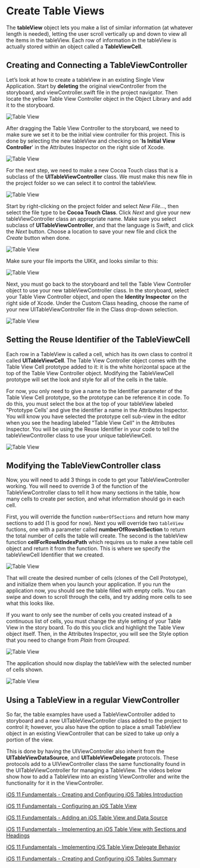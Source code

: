 # Create Table Views

The **tableView** object lets you make a list of similar information (at whatever length is needed), letting the user scroll vertically up and down to view all the items in the tableView.  Each row of information in the tableView is actually stored within an object called a **TableViewCell**.  

## Creating and Connecting a TableViewController

Let’s look at how to create a tableView in an existing Single View Application.  Start by **deleting** the original viewController from the storyboard, and viewController.swift file in the project navigator.  Then locate the yellow Table View Controller object in the Object Library and add it to the storyboard.

![Table View](/F2020/assets/img/TableViews_01.png)

After dragging the Table View Controller to the storyboard, we need to make sure we set it to be the initial view controller for this project.  This is done by selecting the new tableView and checking on '**Is Initial View Controller**' in the Attributes Inspector on the right side of Xcode.

![Table View](/F2020/assets/img/TableViews_02.png)

For the next step, we need to make a new Cocoa Touch class that is a subclass of the **UITableViewController** class.  We must make this new file in the project folder so we can select it to control the tableView.

![Table View](/F2020/assets/img/TableViews_03.png)

Start by right-clicking on the project folder and select *New File..*., then select the file type to be **Cocoa Touch Class**.  Click *Next* and give your new tableViewController class an appropriate name.  Make sure you select subclass of **UITableViewController**, and that the language is Swift, and click the *Next* button.  Choose a location to save your new file and click the *Create* button when done.

![Table View](/F2020/assets/img/TableViews_04.png)

Make sure your file imports the UIKit, and looks similar to this:

![Table View](/F2020/assets/img/TableViews_05.png)

Next, you must go back to the storyboard and tell the Table View Controller object to use your new tableViewController class.  In the storyboard, select your Table View Controller object, and open the **Identity Inspector** on the right side of Xcode.  Under the Custom Class heading, choose the name of your new UITableViewController file in the Class drop-down selection.

![Table View](/F2020/assets/img/TableViews_06.png)

## Setting the Reuse Identifier of the TableViewCell

Each row in a TableView is called a cell, which has its own class to control it called **UITableViewCell**.  The Table View Controller object  comes with the Table View Cell prototype added to it: it is the white horizontal space at the top of the Table View Controller object.  Modifying the TableViewCell prototype will set the look and style for all of the cells in the table.

For now, you only need to give a name to the Identifier parameter of the Table View Cell prototype, so the prototype can be reference it in code.  To do this, you must select the box at the top of your tableView labeled "Prototype Cells' and give the identifier a name in the Attributes Inspector.  You will know you have selected the prototype cell sub-view in the editor when you see the heading labeled "Table View Cell" in the Attributes Inspector.  You will be using the Reuse Identifier in your code to tell the tableViewController class to use your unique tableViewCell.

![Table View](/F2020/assets/img/TableViews_07.png)

## Modifying the TableViewController class

Now, you will need to add 3 things in code to get your TableViewController working.  You will need to override 3 of the function of the TableViewController class to tell it how many sections in the table, how many cells to create per section, and what information should go in each cell.

First, you will override the function `numberOfSections` and return how many sections to add (1 is good for now).  Next you will override two `tableView` fuctions, one with a parameter  called **numberOfRowsInSection** to return the total number of cells the table will create.  The second is the tableView function **cellForRowAtIndexPath** which requires us to make a new table cell object and return it from the function.  This is where we specify the tableViewCell Identifier that we created.

![Table View](/F2020/assets/img/TableViews_08.png)

That will create the desired number of cells (clones of the Cell Prototype), and initialize them when you launch your application. If you run the application now, you should see the table filled with empty cells.  You can swipe and down to scroll through the cells, and try adding more cells to see what this looks like.

If you want to only see the number of cells you created instead of a continuous list of cells, you must change the style setting of your Table View in the story board.  To do this you click and highlight the Table View object itself.  Then, in the Attributes Inspector, you will see the Style option that you need to change from *Plain* from *Grouped*.

![Table View](/F2020/assets/img/TableViews_09.png)

The application should now display the tableView with the selected number of cells shown.

![Table View](/F2020/assets/img/TableViews_10.png)

## Using a TableView in a regular ViewController

So far, the table examples have used a TableViewController added to storyboard and a new UITableViewController class added to the project to control it; however, you also have the option to place a small TableView object in an existing ViewController that can be sized to take up only a portion of the view.

This is done by having the UIViewController also inherit from the **UITableViewDataSource**, and **UITableViewDelegate** protocols. These protocols add to a UIViewController class the same functionality found in the UITableViewController for managing a TableView.  The videos below show how to add a TableView into an existing ViewController and write the functionality for it in the ViewController.

[iOS 11 Fundamentals - Creating and Configuring iOS Tables Introduction <Badge text="Pluralsight"/>](https://app.pluralsight.com/course-player?clipId=556e28c8-6545-42c5-8809-b81e26bae7fd)

[iOS 11 Fundamentals - Configuring an iOS Table View <Badge text="Pluralsight"/>](https://app.pluralsight.com/course-player?clipId=11cae57b-9d2c-4948-976b-b97b4fa8ccae)

[iOS 11 Fundamentals - Adding an iOS Table View and Data Source <Badge text="Pluralsight"/>](https://app.pluralsight.com/course-player?clipId=23f2368d-9445-466d-91c1-325bcc8294db)

[iOS 11 Fundamentals - Implementing an iOS Table View with Sections and Headings <Badge text="Pluralsight"/>](https://app.pluralsight.com/course-player?clipId=4e621425-a81a-4a79-b18c-8765f474411f)

[iOS 11 Fundamentals - Implementing iOS Table View Delegate Behavior <Badge text="Pluralsight"/>](https://app.pluralsight.com/course-player?clipId=d8d12602-ba30-4b09-9920-af887475b452)

[iOS 11 Fundamentals - Creating and Configuring iOS Tables Summary <Badge text="Pluralsight"/>](https://app.pluralsight.com/course-player?clipId=f70bb870-0fd3-44ef-bd97-5de8ebde4e30)
